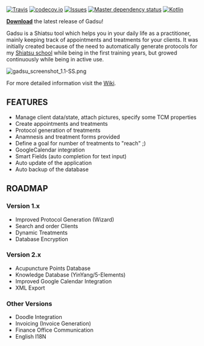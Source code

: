 
<!---
[![Travis CI Status](https://travis-ci.org/christophpickl/gadsu.svg?branch=master)](https://travis-ci.org/christophpickl/gadsu) 
[![Coverage](https://img.shields.io/codecov/c/github/christophpickl/gadsu/master.svg)](https://codecov.io/github/christophpickl/gadsu?branch=master)
-->

[![Travis](https://img.shields.io/travis/christophpickl/gadsu.svg)](https://travis-ci.org/christophpickl/gadsu)
[![codecov.io](https://codecov.io/github/christophpickl/gadsu/coverage.svg?branch=master)](https://codecov.io/github/christophpickl/gadsu?branch=master)
[![Issues](https://img.shields.io/github/issues/christophpickl/gadsu.svg)](https://github.com/christophpickl/gadsu/issues?q=is%3Aopen) 
[![Master dependency status](https://www.versioneye.com/user/projects/572880644a0faa000b782062/badge.svg?style=flat)](https://www.versioneye.com/user/projects/572880644a0faa000b782062)
[![Kotlin](https://img.shields.io/badge/kotlin-1.0.0-blue.svg)](http://kotlinlang.org)


[**Download**](https://github.com/christophpickl/gadsu/releases/latest) the latest release of Gadsu!

Gadsu is a Shiatsu tool which helps you in your daily life as a practitioner, mainly keeping track of appointments and treatments for your clients.
It was initially created because of the need to automatically generate protocols for my [Shiatsu school](http://www.shiatsu-schule.at/shiatsu-start.html) while being in the first training years, but growed continuously while being in active use.

![gadsu_screenshot_1.1-SS.png](https://github.com/christophpickl/gadsu/wiki/gadsu_screenshot_1.1-SS.png "Gadsu Screenshot")

For more detailed information visit the [Wiki](https://github.com/christophpickl/gadsu/wiki).

## FEATURES

* Manage client data/state, attach pictures, specify some TCM properties
* Create appointments and treatments
* Protocol generation of treatments
* Anamnesis and treatment forms provided
* Define a goal for number of treatments to "reach" ;)
* GoogleCalendar integration
* Smart Fields (auto completion for text input)
* Auto update of the application
* Auto backup of the database

##  ROADMAP

### Version 1.x

* Improved Protocol Generation (Wizard)
* Search and order Clients
* Dynamic Treatments
* Database Encryption

### Version 2.x

* Acupuncture Points Database
* Knowledge Database (YinYang/5-Elements)
* Improved Google Calendar Integration
* XML Export

### Other Versions

* Doodle Integration
* Invoicing (Invoice Generation)
* Finance Office Communication
* English I18N
